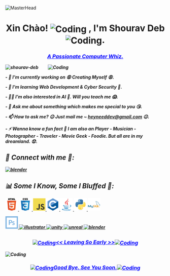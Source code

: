 ![MasterHead](https://mir-s3-cdn-cf.behance.net/project_modules/1400_opt_1/e87a6c63590071.5abbfb634deca.gif)

<h1 align="center"><b>Xin Chào!
<img align="center" alt="Coding" width="30" src="https://raw.githubusercontent.com/MartinHeinz/MartinHeinz/master/wave.gif">
 , I'm Shourav Deb <img align="center" alt="Coding" width="30" src="https://media.tenor.com/zwsk_1zB77IAAAAi/emoji-cute.gif">.</h1>
<h3 align="center"; style="color:blue;"><i><u>A Passionate Computer Whiz.</u></h3>
<img align="right" alt="Coding" width="370" src="https://data.whicdn.com/images/309541334/original.gif">

<p align="left"> <img src="https://komarev.com/ghpvc/?username=shourav-deb&label=So%20I%20am%20popular%20among&color=f88818&style=plastic" alt="shourav-deb" /></p>

<b>- 🧩 I’m currently working on 😩 Creating Myself 😩.

<b>- 🧠 I’m learning **Web Development & Cyber Security 🥺.**

<b>- 👨‍💻 I’m also interested **in AI 🤖**. Will you teach me 😱.

<b>- 💬 Ask me about **something which makes me special to you** 😘.

<b>- 📫 How to ask me? 😉 Just mail me ~ **heyneeddev@gmail.com** 😉.

<b>- ⚡ Wanna know a fun fact **🤫 I am also an  Player - Musician - Photographer - Traveler - Movie Geek - Foodie.       But all are in my dreamland. 😟.**
<h3></h3>
<h2 align="left">📌 Connect with me 🤝:</h2>
<p align="left"> <a href="https://www.blender.org/" target="_blank" rel="noreferrer"> <img src="https://download.blender.org/branding/community/blender_community_badge_white.svg" alt="blender" width="40" height="40"/> </a></p>
<h3></h3>
<h2 align="left">📊 Some I Know, Some I Bluffed 🤞:</h2>
<p align="left">

<a href="https://www.w3schools.com/html/" target="_blank" rel="noreferrer"> <img src="https://raw.githubusercontent.com/devicons/devicon/master/icons/html5/html5-original-wordmark.svg" alt="html5" width="40" height="40"/> </a>
<a href="https://www.w3schools.com/css/" target="_blank" rel="noreferrer"> <img src="https://raw.githubusercontent.com/devicons/devicon/master/icons/css3/css3-original-wordmark.svg" alt="css3" width="40" height="40"/> </a>
 <a href="https://developer.mozilla.org/en-US/docs/Web/JavaScript" target="_blank" rel="noreferrer"> <img src="https://raw.githubusercontent.com/devicons/devicon/master/icons/javascript/javascript-original.svg" alt="javascript" width="40" height="40"/> </a>
<a href="https://www.cprogramming.com/" target="_blank" rel="noreferrer"> <img src="https://raw.githubusercontent.com/devicons/devicon/master/icons/c/c-original.svg" alt="c" width="40" height="40"/> </a>
<a href="https://www.java.com" target="_blank" rel="noreferrer"> <img src="https://raw.githubusercontent.com/devicons/devicon/master/icons/java/java-original.svg" alt="java" width="40" height="40"/> </a>
<a href="https://www.python.org" target="_blank" rel="noreferrer"> <img src="https://raw.githubusercontent.com/devicons/devicon/master/icons/python/python-original.svg" alt="python" width="40" height="40"/> </a>
<a href="https://www.mysql.com/" target="_blank" rel="noreferrer"> <img src="https://raw.githubusercontent.com/devicons/devicon/master/icons/mysql/mysql-original-wordmark.svg" alt="mysql" width="40" height="40"/> </a>

<a href="https://www.photoshop.com/en" target="_blank" rel="noreferrer"> <img src="https://raw.githubusercontent.com/devicons/devicon/master/icons/photoshop/photoshop-line.svg" alt="photoshop" width="40" height="40"/> </a> 
 <a href="https://www.adobe.com/in/products/illustrator.html" target="_blank" rel="noreferrer"> <img src="https://www.vectorlogo.zone/logos/adobe_illustrator/adobe_illustrator-icon.svg" alt="illustrator" width="40" height="40"/> </a>
<a href="https://unity.com/" target="_blank" rel="noreferrer"> <img src="https://www.vectorlogo.zone/logos/unity3d/unity3d-icon.svg" alt="unity" width="40" height="40"/> </a> 
<a href="https://unrealengine.com/" target="_blank" rel="noreferrer"> <img src="https://raw.githubusercontent.com/kenangundogan/fontisto/036b7eca71aab1bef8e6a0518f7329f13ed62f6b/icons/svg/brand/unreal-engine.svg" alt="unreal" width="40" height="40"/> </a> 
<a href="https://www.blender.org/" target="_blank" rel="noreferrer"> <img src="https://download.blender.org/branding/community/blender_community_badge_white.svg" alt="blender" width="40" height="40"/> </a></p>
  
<!--<h2 align="left">☕️ If you like what i do, maybe consider buying me a coffee/tea 🥺👉👈:</h2>
<p align="left"> <a href="https://www.blender.org/" target="_blank" rel="noreferrer"> <img src="https://download.blender.org/branding/community/blender_community_badge_white.svg" alt="blender" width="40" height="40"/> </a>
</p>--> 
 
 <h2></h2>
 <h3 align="center"; style="color:blue;"><i><u><img align="center" alt="Coding" width="30" src="https://usagif.com/wp-content/uploads/2022/01/crying-emoji-m.gif"><<  Leaving So Early  >><img align="center" alt="Coding" width="30" src="https://usagif.com/wp-content/uploads/2022/01/crying-emoji-m.gif"></u></h3>
  
 <img align="center" alt="Coding" width="1000" hight="200" src="https://i.kym-cdn.com/photos/images/newsfeed/001/861/472/64f.gif">
<h3 align="center"; style="color:blue;"><i><u><img align="center" alt="Coding" width="30" src="https://usagif.com/wp-content/uploads/2022/01/crying-emoji-m.gif">Good Bye. See You Soon.<img align="center" alt="Coding" width="30" src="https://usagif.com/wp-content/uploads/2022/01/crying-emoji-m.gif"></u></h3>
